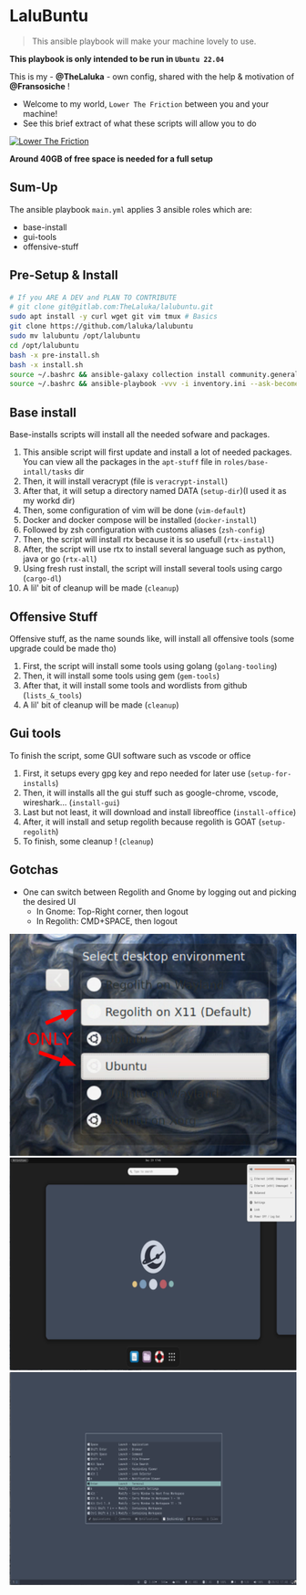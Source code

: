 # LaluBuntu

> This ansible playbook will make your machine lovely to use.

**This playbook is only intended to be run in `Ubuntu 22.04`**

This is my - **@TheLaluka** - own config, shared with the help & motivation of **@Fransosiche** !

- Welcome to my world, `Lower The Friction` between you and your machine!
- See this brief extract of what these scripts will allow you to do

[![Lower The Friction](https://img.youtube.com/vi/xxOVNKNs24s/0.jpg)](https://www.youtube.com/watch?v=xxOVNKNs24s)

**Around 40GB of free space is needed for a full setup**

## Sum-Up

The ansible playbook `main.yml` applies 3 ansible roles which are:

- base-install
- gui-tools
- offensive-stuff

## Pre-Setup & Install

```bash
# If you ARE A DEV and PLAN TO CONTRIBUTE
# git clone git@gitlab.com:TheLaluka/lalubuntu.git
sudo apt install -y curl wget git vim tmux # Basics
git clone https://github.com/laluka/lalubuntu
sudo mv lalubuntu /opt/lalubuntu
cd /opt/lalubuntu
bash -x pre-install.sh
bash -x install.sh
source ~/.bashrc && ansible-galaxy collection install community.general
source ~/.bashrc && ansible-playbook -vvv -i inventory.ini --ask-become main.yml
```

## Base install

Base-installs scripts will install all the needed sofware and packages.

1. This ansible script will first update and install a lot of needed packages. You can view all the packages in the `apt-stuff` file in `roles/base-intall/tasks` dir
2. Then, it will install veracrypt (file is `veracrypt-install`)
3. After that, it will setup a directory named DATA (`setup-dir`)(I used it as my workd dir)
4. Then, some configuration of vim will be done (`vim-default`)
5. Docker and docker compose will be installed (`docker-install`)
6. Followed by zsh configuration with customs aliases (`zsh-config`)
7. Then, the script will install rtx because it is so usefull (`rtx-install`)
8. After, the script will use rtx to install several language such as python, java or go (`rtx-all`)
9. Using fresh rust install, the script will install several tools using cargo (`cargo-dl`)
10. A lil' bit of cleanup will be made (`cleanup`)

## Offensive Stuff

Offensive stuff, as the name sounds like, will install all offensive tools (some upgrade could be made tho)

1. First, the script will install some tools using golang (`golang-tooling`)
2. Then, it will install some tools using gem (`gem-tools`)
3. After that, it will install some tools and wordlists from github (`lists_&_tools`)
4. A lil' bit of cleanup will be made (`cleanup`)

## Gui tools

To finish the script, some GUI software such as vscode or office

1. First, it setups every gpg key and repo needed for later use (`setup-for-installs`)
2. Then, it will installs all the gui stuff such as google-chrome, vscode, wireshark... (`install-gui`)
3. Last but not least, it will download and install libreoffice (`install-office`)
4. After, it will install and setup regolith because regolith is GOAT (`setup-regolith`)
5. To finish, some cleanup ! (`cleanup`)

## Gotchas

- One can switch between Regolith and Gnome by logging out and picking the desired UI
  - In Gnome: Top-Right corner, then logout
  - In Regolith: CMD+SPACE, then logout

![demo-switch-gnome-regolith](screens/demo-switch-gnome-regolith.png)
![demo-gnome](screens/demo-gnome.png)
![demo-regolith](screens/demo-regolith.png)
